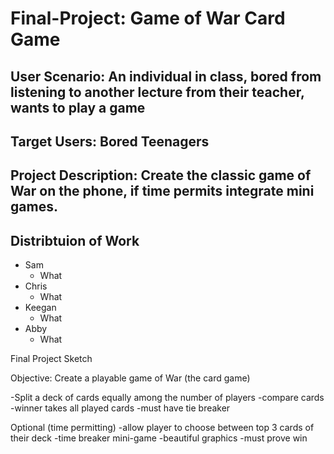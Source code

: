 # Final-Project: Game of War Card Game

## User Scenario: An individual in class, bored from listening to another lecture from their teacher, wants to play a game

## Target Users: Bored Teenagers

## Project Description: Create the classic game of War on the phone, if time permits integrate mini games.

## Distribtuion of Work
+ Sam
  - What
+ Chris
  - What
+ Keegan
  - What
+ Abby
  - What

Final Project Sketch


Objective: Create a playable game of War (the card game)

  -Split a deck of cards equally among the number of players
  -compare cards
  -winner takes all played cards
  -must have tie breaker

Optional (time permitting)
  -allow player to choose between top 3 cards of their deck
  -time breaker mini-game
  -beautiful graphics
  -must prove win
